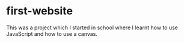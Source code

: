 # first-website
This was a project which I started in school where I learnt how to use JavaScript and how to use a canvas.
